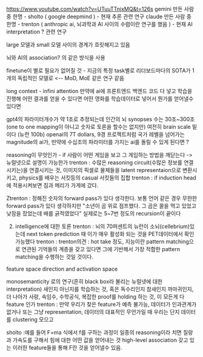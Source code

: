 https://www.youtube.com/watch?v=UTuuTTnjxMQ&t=126s
gemini 만든 사람 중 한명 - sholto ( google deepmind ) - 현재 추론 관련 연구
claude 만든 사람 중 한명 - trenton ( anthropic ai, 뇌과학과 AI 사이의 수렴이란 연구를 했음
 ) - 현재 AI interpretation ? 관련 연구
 
large 모델과 small 모델 사이의 경계가 흐릿해지고 있음

뇌와 AI의 association? 의 같은 방식을 사용

finetune이 별로 필요가 없어질 것 - 지금의 특정 task별로 리더보드마다의 SOTA가 1개의 독립적인 모델로
<-- MoD, MoE 같은 연구 같음

long context - infini attention 
만약에 ai에 프론트엔드 백엔드 코드 다 넣고 학습을 진행해 어떤 결과를 얻을 수 있다면
어떤 영화를 학습데이터로 넣어서 뭔가를 얻어낼수 있다면
 
gpt4의 파라미터개수가 약 1조로 추정되는데 인간의 뇌 synopses 수는 30조~300조 (one to one mapping이 아니고 숫자로 토론을 할수는 없지만) 여전히 brain scale 밑이다 (뉴런 100b)
openai의 7T dollars, 9경 프로젝트처럼 국가 레벨을 넘어가는 magnitude의 ai가, 만약에 수십조의 파라미터를 가지는 ai를 돌릴 수 있게 된다면 ?

reasoning이 무엇인가 - 
if 사람이 어떤 게임을 보고 그 게임하는 방법을 깨닫는다 -> 뉴럴넷으로 설명이 가능한가
trenton : 수많은 reasoning circuit(수많은 정보를 연결시키는)을 연결시키는 것, 이미지의 픽셀로 물체들을 latent representaion으로 변환시키고, physics를 배우는 서킷등의 casual 서킷들의 집합
trenton : 
if induction head에 적용시켜보면 짐과 메리가 가게에 갔다. 

Ztrenton : 정해진 숫자의 forward pass가 있다 생각한다. 보통 언어 같은 경우 무한한 forward pass가 있다 생각하지만
"소년이 곰 위로 점프했다. 그 곰은 꿀을 먹고 있었고 낮잠을 잤었는데 배를 긁적였었다" 실제로는 5~7번 정도의 recursion이 끝이다

2. intelligence에 대한 토론
trenton : 뇌의 70퍼센트의 뉴런이 소뇌(cellebrium)있는데 next token prediction 때 이가 매우 활성화 되는 것을 PET데이터에서 확인 가능했다
trenton : trenton의견 : hot take 정도, 지능이란 pattern matching으로 연관된 기억들의 계층을 갖고 있다면 그에 기반해서 가장 적합한 pattern matching을 수행하는 것일 것이다.

feature space
direction and activation space

monosemanticity 로의 연구(흔히 black box라 불리는 뉴럴넷에 대한 interpretation)
새인지 아닌지를 학습하는 것, 혹은 독수리인지 참새인지 까마귀인지, 더 나아가 사랑, 속임수, 
수학공식, 복잡한 proof를 holding 하는 것, 이 모든게 다 feature 인가
trenton : 만약 우리가 찾은 feature가 예측 불가능, 데이터가 인과관계가 없거나 또는 그냥 representation, 데이터의 대표적인 무언가일 때 우리는 단지 데이터를 clustering 모으고
 
sholto :예를 들어 F=ma 식에서 f를 구하는 과정이 일종의 reasoning이라 치면 질량과 가속도를 구해서 힘에 대한 어떤 값을 얻어내는 것 high-level association 갖고 있는 이러한 feature들을 통해 F란 것을 얻어낼수 있음.
